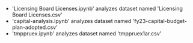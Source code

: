 * 'Licensing Board Licenses.ipynb' analyzes dataset named 'Licensing Board Licenses.csv'
* 'capital-analysis.ipynb' analyzes dataset named 'fy23-capital-budget-plan-adopted.csv'
* 'tmppruex.ipynb' analyzes dataset named 'tmppruex1ar.csv'
